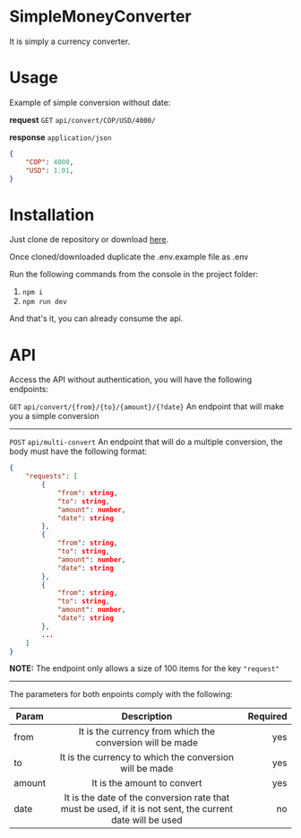 # SimpleMoneyConverter

It is simply a currency converter.

# Usage
Example of simple conversion without date:

**request** ``GET``  `api/convert/COP/USD/4000/`

**response** ``application/json`` 
```json
{
    "COP": 4000,
    "USD": 1.01,
}
```

# Installation
Just clone de repository or download [here](#).

Once cloned/downloaded duplicate the .env.example file as .env

Run the following commands from the console in the project folder:

1. ``npm i``
2. ``npm run dev``

And that's it, you can already consume the api.

# API
Access the API without authentication, you will have the following endpoints:

``GET``  `api/convert/{from}/{to}/{amount}/{?date}`
An endpoint that will make you a simple conversion

---
``POST``  `api/multi-convert`
An endpoint that will do a multiple conversion, the body must have the following format:

```json
{
    "requests": [
        {
            "from": string,
            "to": string,
            "amount": number,
            "date": string
        },
        {
            "from": string,
            "to": string,
            "amount": number,
            "date": string
        },
        {
            "from": string,
            "to": string,
            "amount": number,
            "date": string
        },
        ...
    ]
}
```

**NOTE:** The endpoint only allows a size of 100 items for the key ``"request"``

---
The parameters for both enpoints comply with the following:

|Param|Description|Required|
|-------------|:-------------:| -----:|
|from|It is the currency from which the conversion will be made|yes|
|to|It is the currency to which the conversion will be made|yes|
|amount|It is the amount to convert|yes|
|date|It is the date of the conversion rate that must be used, if it is not sent, the current date will be used|no|
